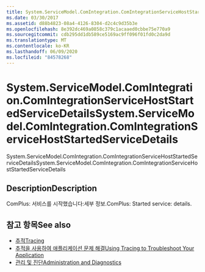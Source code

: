 ```yaml
---
title: System.ServiceModel.ComIntegration.ComIntegrationServiceHostStartedServiceDetails
ms.date: 03/30/2017
ms.assetid: d88b4823-08a4-4126-8304-d2c4c9d35b3e
ms.openlocfilehash: 8e392dc469a0858c379c1acaaed0cbbe75e770a9
ms.sourcegitcommit: cdb295dd1db589ce5169ac9ff096f01fd0c2da9d
ms.translationtype: MT
ms.contentlocale: ko-KR
ms.lasthandoff: 06/09/2020
ms.locfileid: "84578268"
---
```

# <a name="systemservicemodelcomintegrationcomintegrationservicehoststartedservicedetails"></a><span data-ttu-id="bfaa7-102">System.ServiceModel.ComIntegration.ComIntegrationServiceHostStartedServiceDetails</span><span class="sxs-lookup"><span data-stu-id="bfaa7-102">System.ServiceModel.ComIntegration.ComIntegrationServiceHostStartedServiceDetails</span></span>
<span data-ttu-id="bfaa7-103">System.ServiceModel.ComIntegration.ComIntegrationServiceHostStartedServiceDetails</span><span class="sxs-lookup"><span data-stu-id="bfaa7-103">System.ServiceModel.ComIntegration.ComIntegrationServiceHostStartedServiceDetails</span></span>  
  
## <a name="description"></a><span data-ttu-id="bfaa7-104">Description</span><span class="sxs-lookup"><span data-stu-id="bfaa7-104">Description</span></span>  
 <span data-ttu-id="bfaa7-105">ComPlus: 서비스를 시작했습니다:세부 정보.</span><span class="sxs-lookup"><span data-stu-id="bfaa7-105">ComPlus: Started service: details.</span></span>  
  
## <a name="see-also"></a><span data-ttu-id="bfaa7-106">참고 항목</span><span class="sxs-lookup"><span data-stu-id="bfaa7-106">See also</span></span>

- [<span data-ttu-id="bfaa7-107">추적</span><span class="sxs-lookup"><span data-stu-id="bfaa7-107">Tracing</span></span>](index.md)
- [<span data-ttu-id="bfaa7-108">추적을 사용하여 애플리케이션 문제 해결</span><span class="sxs-lookup"><span data-stu-id="bfaa7-108">Using Tracing to Troubleshoot Your Application</span></span>](using-tracing-to-troubleshoot-your-application.md)
- [<span data-ttu-id="bfaa7-109">관리 및 진단</span><span class="sxs-lookup"><span data-stu-id="bfaa7-109">Administration and Diagnostics</span></span>](../index.md)
